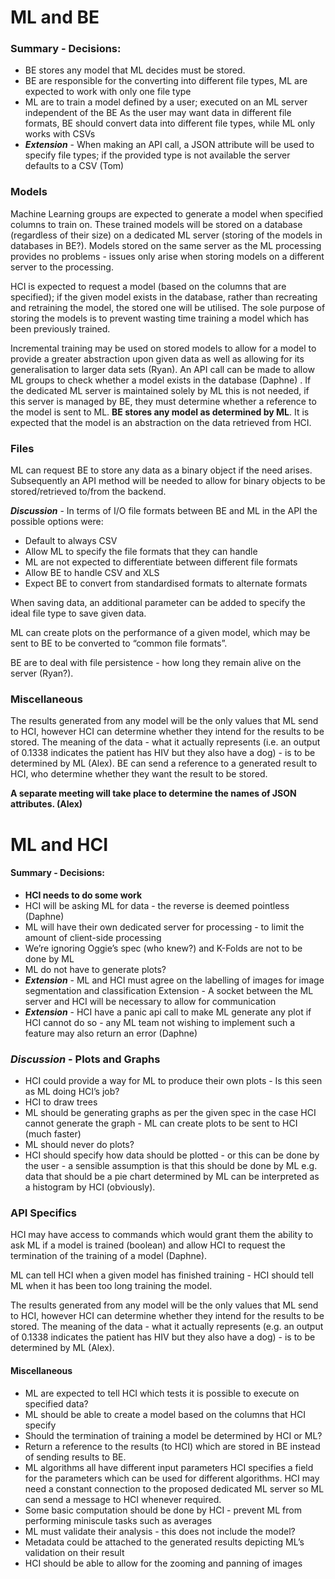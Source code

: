 # ML and BE

### Summary - Decisions:

* BE stores any model that ML decides must be stored.
* BE are responsible for the converting into different file types, ML are expected to work with only one file type
* ML are to train a model defined by a user; executed on an ML server independent of the BE
As the user may want data in different file formats, BE should convert data into different file types, while ML only works with CSVs
* ***Extension*** - When making an API call, a JSON attribute will be used to specify file types; if the provided type is not available the server defaults to a CSV (Tom)

### Models

Machine Learning groups are expected to generate a model when specified columns to train on. These trained models will be stored on a database (regardless of their size) on a dedicated ML server (storing of the models in databases in BE?). Models stored on the same server as the ML processing provides no problems - issues only arise when storing models on a different server to the processing.

HCI is expected to request a model (based on the columns that are specified); if the given model exists in the database, rather than recreating and retraining the model, the stored one will be utilised. The sole purpose of storing the models is to prevent wasting time training a model which has been previously trained.

Incremental training may be used on stored models to allow for a model to provide a greater abstraction upon given data as well as allowing for its generalisation to larger data sets (Ryan).
An API call can be made to allow ML groups to check whether a model exists in the database (Daphne) . If the dedicated ML server is maintained solely by ML this is not needed, if this server is managed by BE, they must determine whether a reference to the model is sent to ML. **BE stores any model as determined by ML**. It is expected that the model is an abstraction on the data retrieved from HCI.

### Files

ML can request BE to store any data as a binary object if the need arises. Subsequently an API method will be needed to allow for binary objects to be stored/retrieved to/from the backend.

**_Discussion_** - In terms of I/O file formats between BE and ML in the API the possible options were:

* Default to always CSV
* Allow ML to specify the file formats that they can handle
* ML are not expected to differentiate between different file formats
* Allow BE to handle CSV and XLS
* Expect BE to convert from standardised formats to alternate formats

When saving data, an additional parameter can be added to specify the ideal file type to save given data.

ML can create plots on the performance of a given model, which may be sent to BE to be converted to “common file formats”.

BE are to deal with file persistence - how long they remain alive on the server (Ryan?).

### Miscellaneous

The results generated from any model will be the only values that ML send to HCI, however HCI can determine whether they intend for the results to be stored. The meaning of the data - what it actually represents (i.e. an output of 0.1338 indicates the patient has HIV but they also have a dog) - is to be determined by ML (Alex).
BE can send a reference to a generated result to HCI, who determine whether they want the result to be stored.

**A separate meeting will take place to determine the names of JSON attributes. (Alex)**


# ML and HCI

#### Summary - Decisions:

* **HCI needs to do some work**
* HCI will be asking ML for data - the reverse is deemed pointless (Daphne)
* ML will have their own dedicated server for processing - to limit the amount of client-side processing
* We’re ignoring Oggie’s spec (who knew?) and K-Folds are not to be done by ML
* ML do not have to generate plots?
* ***Extension*** - ML and HCI must agree on the labelling of images for image segmentation and classification
Extension - A socket between the ML server and HCI will be necessary to allow for communication
* ***Extension*** - HCI have a panic api call to make ML generate any plot if HCI cannot do so - any ML team not wishing to implement such a feature may also return an error (Daphne)

### ***Discussion*** - Plots and Graphs

* HCI could provide a way for ML to produce their own plots - Is this seen as ML doing HCI’s job?
* HCI to draw trees
* ML should be generating graphs as per the given spec in the case HCI cannot generate the graph - ML can create plots to be sent to HCI (much faster)
* ML should never do plots?
* HCI should specify how data should be plotted - or this can be done by the user - a sensible assumption is that this should be done by ML e.g. data that should be a pie chart determined by ML can be interpreted as a histogram by HCI (obviously).

### API Specifics

HCI may have access to commands which would grant them the ability to ask ML if a model is trained (boolean) and allow HCI to request the termination of the training of a model (Daphne).

ML can tell HCI when a given model has finished training - HCI should tell ML when it has been too long training the model.

The results generated from any model will be the only values that ML send to HCI, however HCI can determine whether they intend for the results to be stored. The meaning of the data - what it actually represents (e.g. an output of 0.1338 indicates the patient has HIV but they also have a dog) - is to be determined by ML (Alex).

#### Miscellaneous

* ML are expected to tell HCI which tests it is possible to execute on specified data?
* ML should be able to create a model based on the columns that HCI specify
* Should the termination of training a model be determined by HCI or ML?
* Return a reference to the results (to HCI) which are stored in BE instead of sending results to BE.
* ML algorithms all have different input parameters HCI specifies a field for the parameters which can be used for different algorithms.
HCI may need a constant connection to the proposed dedicated ML server so ML can send a message to HCI whenever required.
* Some basic computation should be done by HCI - prevent ML from performing miniscule tasks such as averages
* ML must validate their analysis - this does not include the model?
* Metadata could be attached to the generated results depicting ML’s validation on their result
* HCI should be able to allow for the zooming and panning of images

